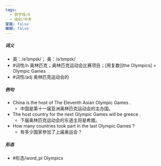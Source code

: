 ```yaml
---
tags:
  - 首字母/O
  - 级别/中考
掌握: false
模糊: false
---
```

##### 词义
- 英：/əˈlɪmpɪk/； 美：/əˈlɪmpɪk/
- #词性/n  奥林匹克；奥林匹克运动会比赛项目；[用复数][the Olympics] = Olympic Games
- #词性/adj  奥林匹克运动会的
##### 例句
- China is the host of The Eleventh Asian Olympic Games .
	- 中国是第十一届亚洲奥林匹克运动会的主办国。
- The host country for the next Olympic Games will be greece .
	- 下届奥林匹克运动会的东道主将是希腊。
- How many countries took part in the last Olympic Games ?
	- 有多少国家参加了上届奥运会？
##### 形态
- #形态/word_pl Olympics
